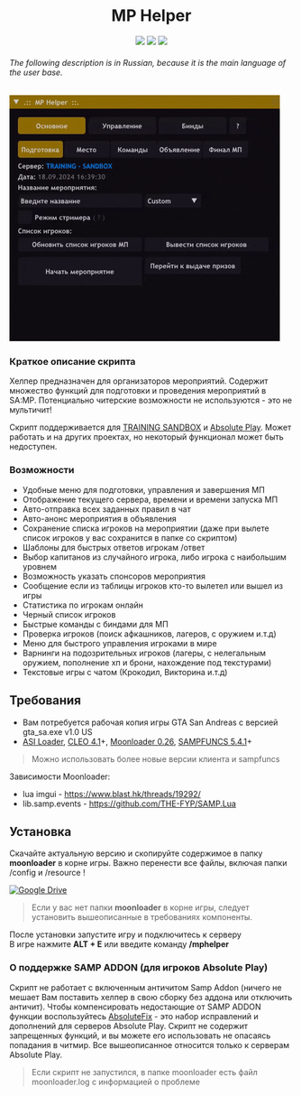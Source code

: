 <h1 align="center">MP Helper</h1>
<p align="center">
    <a href="https://www.sa-mp.mp/"><img src="https://img.shields.io/badge/made%20for-GTA%20SA--MP-blue"></a>
     <a href="https://training-server.com/"><img src="https://img.shields.io/badge/Server-TRAINING%20SANDBOX%20-yellow"></a>
    <a href="https://gta-samp.ru/"><img src="https://img.shields.io/badge/Server-Absolute%20Play-red"></a>
</p>

###### The following description is in Russian, because it is the main language of the user base.

![logo](https://github.com/ins1x/mphelper/raw/main/moonloader/resource/mphelper/demo.gif)

### Краткое описание скрипта
Хелпер предназначен для организаторов мероприятий. Содержит множество функций для подготовки и проведения мероприятий в SA:MP.
Потенциально читерские возможности не используются - это не мультичит!   

Скрипт поддерживается для [TRAINING SANDBOX](https://training-server.com/) и [Absolute Play](https://sa-mp.ru/). Может работать и на других проектах, но некоторый функционал может быть недоступен. 

### Возможности
- Удобные меню для подготовки, управления и завершения МП
- Отображение текущего сервера, времени и времени запуска МП
- Авто-отправка всех заданных правил в чат
- Авто-анонс мероприятия в объявления
- Сохранение списка игроков на мероприятии (даже при вылете список игроков у вас сохранится в папке со скриптом)
- Шаблоны для быстрых ответов игрокам /ответ
- Выбор капитанов из случайного игрока, либо игрока с наибольшим уровнем
- Возможность указать спонсоров мероприятия
- Сообщение если из таблицы игроков кто-то вылетел или вышел из игры
- Статистика по игрокам онлайн
- Черный список игроков
- Быстрые команды с биндами для МП
- Проверка игроков (поиск афкашников, лагеров, с оружием и.т.д)
- Меню для быстрого управления игроками в мире
- Варнинги на подозрительных игроков (лагеры, с нелегальным оружием, пополнение хп и брони, нахождение под текстурами)
- Текстовые игры с чатом (Крокодил, Викторина и.т.д)

## Требования
- Вам потребуется рабочая копия игры GTA San Andreas с версией gta_sa.exe v1.0 US
- [ASI Loader](https://www.gtagarage.com/mods/show.php?id=21709), [CLEO 4.1](https://cleo.li/ru)+, [Moonloader 0.26](https://www.blast.hk/threads/13305/), [SAMPFUNCS 5.4.1](https://www.blast.hk/threads/17/)+

> Можно использовать более новые версии клиента и sampfuncs

Зависимости Moonloader:
* lua imgui - https://www.blast.hk/threads/19292/
* lib.samp.events - https://github.com/THE-FYP/SAMP.Lua

## Установка

Скачайте актуальную версию и скопируйте содержимое в папку **moonloader** в корне игры. Важно перенести все файлы, включая папки /config и /resource ! 

<!-- [![GitHub](https://img.shields.io/badge/DOWNLOAD%20-696969?style=for-the-badge&logo=github&logoColor=white)](https://github.com/ins1x/moonloader-scripts/blob/main/mphelper/mphelper.lua) -->
[![Google Drive](https://img.shields.io/badge/Google%20Drive-4285F4?style=for-the-badge&logo=googledrive&logoColor=white)](https://drive.google.com/drive/folders/1dfDp-OkhLMfO8O8Mkll7VLgCtgzaTlqW?usp=drive_link)

> Если у вас нет папки **moonloader** в корне игры, следует установить вышеописанные в  требованиях компоненты.

После установки запустите игру и подключитесь к серверу  
В игре нажмите **ALT + E** или введите команду **/mphelper**

### О поддержке SAMP ADDON (для игроков Absolute Play)
Скрипт не работает с включенным античитом Samp Addon (ничего не мешает Вам поставить хелпер в свою сборку без аддона или отключить античит).
Чтобы компенсировать недостающие от SAMP ADDON функции воспользуйтесь [AbsoluteFix](https://github.com/ins1x/moonloader-scripts/tree/main/absolute-play/absolutefix) - это набор исправлений и дополнений для серверов Absolute Play.
Скрипт не содержит запрещенных функций, и вы можете его использовать не опасаясь попадания в читмир. Все вышеописанное относится только к серверам Absolute Play.  

> Если скрипт не запустился, в папке moonloader есть файл moonloader.log с информацией о проблеме 
